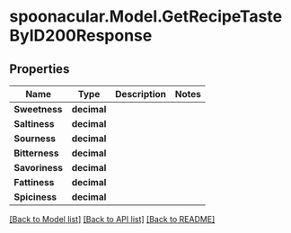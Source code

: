# spoonacular.Model.GetRecipeTasteByID200Response

## Properties

Name | Type | Description | Notes
------------ | ------------- | ------------- | -------------
**Sweetness** | **decimal** |  | 
**Saltiness** | **decimal** |  | 
**Sourness** | **decimal** |  | 
**Bitterness** | **decimal** |  | 
**Savoriness** | **decimal** |  | 
**Fattiness** | **decimal** |  | 
**Spiciness** | **decimal** |  | 

[[Back to Model list]](../README.md#documentation-for-models) [[Back to API list]](../README.md#documentation-for-api-endpoints) [[Back to README]](../README.md)


